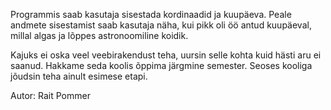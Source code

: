 Programmis saab  kasutaja sisestada kordinaadid ja kuupäeva.
Peale andmete sisestamist saab kasutaja näha, kui pikk oli öö antud kuupäeval,
millal algas ja lõppes astronoomiline koidik.

Kajuks ei oska veel veebirakendust teha, uursin selle kohta kuid hästi aru ei saanud.
Hakkame seda koolis õppima järgmine semester. Seoses kooliga jõudsin teha ainult esimese etapi.

Autor: Rait Pommer
